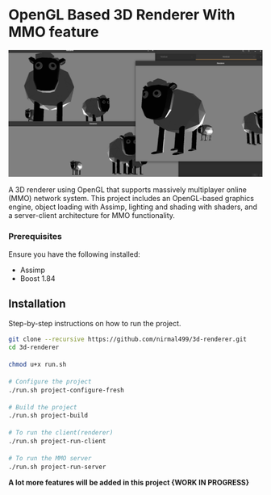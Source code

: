 # OpenGL Based 3D Renderer With MMO feature

![3D Renderer](img/pic1.png)

A 3D renderer using OpenGL that supports massively multiplayer online (MMO) network system. This project includes an OpenGL-based graphics engine, object loading with Assimp, lighting and shading with shaders, and a server-client architecture for MMO functionality.

### Prerequisites
Ensure you have the following installed:

- Assimp
- Boost 1.84

## Installation

Step-by-step instructions on how to run the project.

```bash
git clone --recursive https://github.com/nirmal499/3d-renderer.git
cd 3d-renderer

chmod u+x run.sh

# Configure the project
./run.sh project-configure-fresh

# Build the project
./run.sh project-build

# To run the client(renderer)
./run.sh project-run-client

# To run the MMO server
./run.sh project-run-server
```
**A lot more features will be added in this project {WORK IN PROGRESS}**